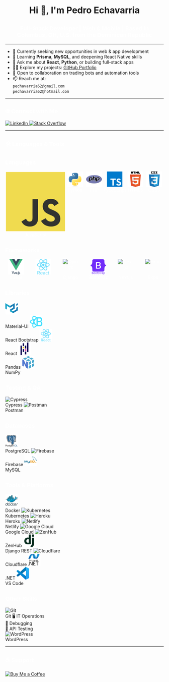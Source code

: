<!-- GitHub Profile README for Pedro Echavarria -->
<style> 
  .skills-section {
    display: flex;
    flex-direction: row;
    gap: 20px;
    justify-content: left;
  }
  .skill {
    display: flex;
    flex-direction: column;
    align-items: center;
    width: 80px;
    text-align: center;
    font-size: 14px;
    color: #ffffffff;
  }
  .skill img {
    width: 50px;
    height: 50px;
    object-fit: contain;
    transition: transform 0.3s ease;
  }
  .skill img:hover {
    transform: scale(1.2);
  }
  h3 {
    margin-top: 30px;
    font-size: 18px;
    color: #ffffff;
  }
</style>



<h1 align="center">Hi 👋, I'm Pedro Echavarria</h1>
<h3 align="center">Full-Stack Developer | Web & Mobile | Based in Columbus, OH, U.S. from the Dominican Republic</h3>

---

- 🔭 Currently seeking new opportunities in web & app development  
- 🌱 Learning **Prisma**, **MySQL**, and deepening React Native skills  
- 💬 Ask me about **React**, **Python**, or building full-stack apps  
- 👨‍💻 Explore my projects: [GitHub Portfolio](https://github.com/pechavarria62?tab=repositories)  
- 🤝 Open to collaboration on trading bots and automation tools  
- 📫 Reach me at:  
  `pechavarria62@gmail.com`  
  `pechavarria62@hotmail.com`  

---

### 🌐 Connect with Me

<p align="left">
  <a href="https://www.linkedin.com/in/pedro-echavarria-4b404453/" target="_blank">
    <img src="https://raw.githubusercontent.com/rahuldkjain/github-profile-readme-generator/master/src/images/icons/Social/linked-in-alt.svg" alt="LinkedIn" height="30" width="40" />
  </a>
  <a href="https://stackoverflow.com/users/17060697/pedro-echavarria" target="_blank">
    <img src="https://raw.githubusercontent.com/rahuldkjain/github-profile-readme-generator/master/src/images/icons/Social/stack-overflow.svg" alt="Stack Overflow" height="30" width="40" />
  </a>
</p>

---

### 🛠️ Languages & Tools

<!-- Languages -->
<h3>Languages</h3>
<div style='display:flex; flex-direction: row; gap: 20; justify-content: left;' >
  <div style="display: flex;
    flex-direction: column;
    align-items: center;
    width: 80;
    text-align: center;
    font-size: 14;
    color: #ffffffff;">
    <img src="https://raw.githubusercontent.com/devicons/devicon/master/icons/javascript/javascript-original.svg" alt="JavaScript"/>
    <span>JavaScript</span>
  </div>
    <div class="skill">
      <img src="https://raw.githubusercontent.com/devicons/devicon/master/icons/python/python-original.svg" alt="Python"/>
      <span>Python</span>
    </div>
    <div class="skill">
      <img src="https://raw.githubusercontent.com/devicons/devicon/master/icons/php/php-original.svg" alt="PHP"/>
      <span>PHP</span>
    </div>
    <div class="skill"> 
      <img src="https://raw.githubusercontent.com/devicons/devicon/master/icons/typescript/typescript-original.svg" alt="TypeScript"/>
      <span>TypeScript</span>
    </div>
    <div class="skill"> 
      <img src="https://raw.githubusercontent.com/devicons/devicon/master/icons/html5/html5-original-wordmark.svg" alt="HTML5"/>
      <span>HTML5</span>
    </div>
    <div class="skill"> 
      <img src="https://raw.githubusercontent.com/devicons/devicon/master/icons/css3/css3-original-wordmark.svg" alt="CSS3"/>
      <span>CSS3</span>
    </div>
</div>

<!-- Frameworks -->
<h3>Frameworks</h3>
<div class='skills-section'>
  <div class="skill">
    <img src="https://raw.githubusercontent.com/devicons/devicon/master/icons/vuejs/vuejs-original-wordmark.svg" alt="Vue.js"/>
    <span>Vue.js</span>
  </div>
    <div class="skill">
    <img src="https://raw.githubusercontent.com/devicons/devicon/master/icons/react/react-original-wordmark.svg" alt="React"/>
    </div>
    <div class="skill">
      <img src="https://cdn.worldvectorlogo.com/logos/django.svg" alt="Django"/>
      <span>Django</span>
    </div>
    <div class="skill"> 
      <img src="https://raw.githubusercontent.com/devicons/devicon/master/icons/bootstrap/bootstrap-plain-wordmark.svg"/>
      <span>Bootstrap</span>
    </div>
    <div class="skill"> 
      <img src="https://cdn.worldvectorlogo.com/logos/nextjs-2.svg" alt="Next.js"/>
      <span>Next.js</span>
    </div>
    <div class="skill"> 
      <img src="https://raw.githubusercontent.com/expo/expo/master/.github/resources/banner.png" alt="Expo"/>
      <span>Expo</span>
    </div>
</div>
<!-- Libraries -->
<h3>Libraries</h3>
<p align="left">
  <img src="https://raw.githubusercontent.com/devicons/devicon/master/icons/materialui/materialui-original.svg" alt="Material-UI" width="40" height="40"/><br>Material-UI
  <img src="https://raw.githubusercontent.com/devicons/devicon/master/icons/reactbootstrap/reactbootstrap-original.svg" alt="React Bootstrap" width="40" height="40"/><br>React Bootstrap
  <img src="https://raw.githubusercontent.com/devicons/devicon/master/icons/react/react-original-wordmark.svg" alt="React" width="40" height="40"/><br>React
  <img src="https://raw.githubusercontent.com/devicons/devicon/master/icons/pandas/pandas-original.svg" alt="Pandas" width="40" height="40"/><br>Pandas
  <img src="https://raw.githubusercontent.com/devicons/devicon/master/icons/numpy/numpy-original.svg" alt="NumPy" width="40" height="40"/><br>NumPy
</p>

<!-- Testing & QA -->
<h3>Testing & QA</h3>
<p align="left">
  <img src="https://raw.githubusercontent.com/simple-icons/simple-icons/master/icons/cypress.svg" alt="Cypress" width="40" height="40"/><br>Cypress
  <img src="https://www.vectorlogo.zone/logos/getpostman/getpostman-icon.svg" alt="Postman" width="40" height="40"/><br>Postman
</p>

<!-- Databases -->
<h3>Databases</h3>
<p align="left">
  <img src="https://raw.githubusercontent.com/devicons/devicon/master/icons/postgresql/postgresql-original-wordmark.svg" alt="PostgreSQL" width="40" height="40"/><br>PostgreSQL
  <img src="https://www.vectorlogo.zone/logos/firebase/firebase-icon.svg" alt="Firebase" width="40" height="40"/><br>Firebase
  <img src="https://raw.githubusercontent.com/devicons/devicon/master/icons/mysql/mysql-original-wordmark.svg" alt="MySQL" width="40" height="40"/><br>MySQL
</p>

<!-- Tools & Platforms -->
<h3>Tools & Platforms</h3>
<p align="left">
  <img src="https://raw.githubusercontent.com/devicons/devicon/master/icons/docker/docker-original-wordmark.svg" alt="Docker" width="40" height="40"/><br>Docker
  <img src="https://www.vectorlogo.zone/logos/kubernetes/kubernetes-icon.svg" alt="Kubernetes" width="40" height="40"/><br>Kubernetes
  <img src="https://www.vectorlogo.zone/logos/heroku/heroku-icon.svg" alt="Heroku" width="40" height="40"/><br>Heroku
  <img src="https://www.vectorlogo.zone/logos/netlify/netlify-icon.svg" alt="Netlify" width="40" height="40"/><br>Netlify
  <img src="https://www.vectorlogo.zone/logos/google_cloud/google_cloud-icon.svg" alt="Google Cloud" width="40" height="40"/><br>Google Cloud
  <img src="https://www.vectorlogo.zone/logos/zenhubio/zenhubio-icon.svg" alt="ZenHub" width="40" height="40"/><br>ZenHub
  <img src="https://raw.githubusercontent.com/devicons/devicon/master/icons/django/django-plain.svg" alt="Django REST" width="40" height="40"/><br>Django REST
  <img src="https://www.vectorlogo.zone/logos/cloudflare/cloudflare-icon.svg" alt="Cloudflare" width="40" height="40"/><br>Cloudflare
  <img src="https://raw.githubusercontent.com/devicons/devicon/master/icons/dot-net/dot-net-original-wordmark.svg" alt=".NET" width="40" height="40"/><br>.NET
  <img src="https://raw.githubusercontent.com/devicons/devicon/master/icons/vscode/vscode-original.svg" alt="VS Code" width="40" height="40"/><br>VS Code
</p>

<!-- Other Skills -->
<h3>Other Skills</h3>
<p align="left">
  <img src="https://www.vectorlogo.zone/logos/git-scm/git-scm-icon.svg" alt="Git" width="40" height="40"/><br>Git
  🖥 IT Operations<br>
  🐞 Debugging<br>
  🔗 API Testing<br>
  <img src="https://s.w.org/style/images/about/WordPress-logotype-wmark-white.png" alt="WordPress" width="40" height="40"/><br>WordPress
</p>


---

### ☕ Support

<p>
  <a href="https://www.buymeacoffee.com/Pechavarria86">
    <img src="https://cdn.buymeacoffee.com/buttons/v2/default-yellow.png" height="50" width="210" alt="Buy Me a Coffee" />
  </a>
</p>
